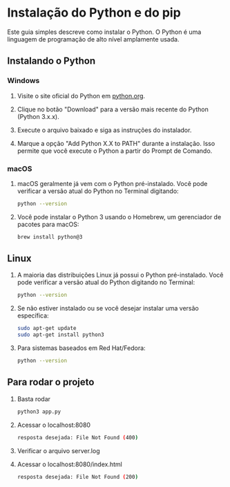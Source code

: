 # Instalação do Python e do pip

Este guia simples descreve como instalar o Python. O Python é uma linguagem de programação de alto nível amplamente usada.

## Instalando o Python

### Windows

1. Visite o site oficial do Python em [python.org](https://www.python.org/downloads/).

2. Clique no botão "Download" para a versão mais recente do Python (Python 3.x.x).

3. Execute o arquivo baixado e siga as instruções do instalador.

4. Marque a opção "Add Python X.X to PATH" durante a instalação. Isso permite que você execute o Python a partir do Prompt de Comando.

### macOS

1. macOS geralmente já vem com o Python pré-instalado. Você pode verificar a versão atual do Python no Terminal digitando:

   ```bash
   python --version

2. Você pode instalar o Python 3 usando o Homebrew, um gerenciador de pacotes para macOS:

    ```bash
    brew install python@3

## Linux

1. A maioria das distribuições Linux já possui o Python pré-instalado. Você pode verificar a versão atual do Python digitando no Terminal:

    ```bash
    python --version

2. Se não estiver instalado ou se você desejar instalar uma versão específica:

    ```bash
    sudo apt-get update
    sudo apt-get install python3

3. Para sistemas baseados em Red Hat/Fedora:

    ```bash
    python --version

## Para rodar o projeto

1. Basta rodar

    ```bash
    python3 app.py

2. Acessar o localhost:8080

    ```bash
    resposta desejada: File Not Found (400)
3. Verificar o arquivo server.log

4. Acessar o localhost:8080/index.html
    ```bash
    resposta desejada: File Not Found (200)
